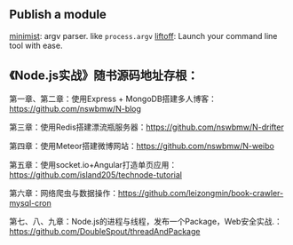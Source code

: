 
## Publish a module

[minimist](https://github.com/substack/minimist): argv parser. like ``process.argv``
[liftoff](https://github.com/js-cli/js-liftoff): Launch your command line tool with ease.

## 《Node.js实战》随书源码地址存根：

第一章、第二章：使用Express + MongoDB搭建多人博客：https://github.com/nswbmw/N-blog

第三章：使用Redis搭建漂流瓶服务器：https://github.com/nswbmw/N-drifter

第四章：使用Meteor搭建微博网站：https://github.com/nswbmw/N-weibo

第五章：使用socket.io+Angular打造单页应用：https://github.com/island205/technode-tutorial

第六章：网络爬虫与数据操作：https://github.com/leizongmin/book-crawler-mysql-cron

第七、八、九章：Node.js的进程与线程，发布一个Package，Web安全实战.：https://github.com/DoubleSpout/threadAndPackage
